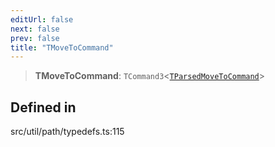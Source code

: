 ```yaml
---
editUrl: false
next: false
prev: false
title: "TMoveToCommand"
---
```


> **TMoveToCommand**: `TCommand3`\<[`TParsedMoveToCommand`](/api/namespaces/util/type-aliases/tparsedmovetocommand/)\>

## Defined in

src/util/path/typedefs.ts:115
